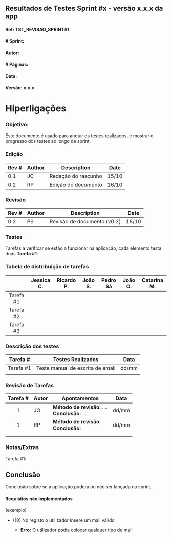 ## Resultados de Testes Sprint #x - versão x.x.x da app
#### Ref: TST_REVISAO_SPRINT#1

#### # Sprint: #

#### Autor: 

#### # Páginas: 

#### Data: 
#### Versão: x.x.x


# Hiperligações

### Objetivo:
Este documento é usado para anotar os testes realizados, e mostrar o progresso dos testes ao longo da sprint.

### Edição

| Rev # | Author | Description                             | Date  |
| ----- | ------ | --------------------------------------- | ----- |
| 0.1   | JC     | Redação do rascunho                  | 15/10 |
| 0.2   | RP     | Edição do documento                  | 16/10 |

### Revisão

| Rev # | Author | Description                             | Date  |
| ----- | ------ | --------------------------------------- | ----- |
| 0.2   | PS     | Revisão de documento (v0.2)                | 18/10 |



### Testes
Tarefas a verificar se estão a funcionar na aplicação, cada elemento testa duas
**Tarefa #1**: 

 

### Tabela de distribuição de tarefas

|           | Jessica C. | Ricardo P. | João S. | Pedro Sá | João O. | Catarina M. |
| :-------: | :--------: | :--------: | ------- | :------: | :-----: | :---------: |
| Tarefa #1 |            |           |         |          |        |             |
| Tarefa #2 |            |            |        |          |        |            |
| Tarefa #3 |           |            |         |          |         |            |


### Descrição dos testes

| Tarefa #  | Testes Realizados                         | Data |
| --------- | ----------------------------------------- | ---- |
| Tarefa #1 | Teste manual de escrita de email</br> | dd/mm |
|           |                                           |      |


### Revisão de Tarefas

| Tarefa # | Autor | Apontamentos                                        | Data  |
| :------: | :---- | --------------------------------------------------- | :---: |
|    1     | JO    | **Método de revisão:** ....<br />**Conclusão:** ... | dd/mm |
|    1     | RP    | **Método de revisão:**<br />**Conclusão:**          | dd/mm |
|          |       |                                                     |       |
|          |       |                                                     |       |



### Notas/Extras

Tarefa #1: 

## Conclusão

Conclusão sobre se a aplicação poderá ou não ser lançada na sprint.



#### Requisitos não implementados

(exemplo)

- (10) No registo o utilizador insere um mail válido

  - **Erro:** O utilizador podia colocar qualquer tipo de mail

